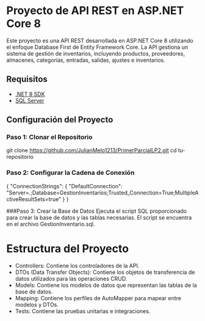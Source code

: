 # Proyecto de API REST en ASP.NET Core 8

Este proyecto es una API REST desarrollada en ASP.NET Core 8 utilizando el enfoque Database First de Entity Framework Core. La API gestiona un sistema de gestión de inventarios, incluyendo productos, proveedores, almacenes, categorías, entradas, salidas, ajustes e inventarios.

## Requisitos

- [.NET 8 SDK](https://dotnet.microsoft.com/download/dotnet/8.0)
- [SQL Server](https://www.microsoft.com/es-es/sql-server/sql-server-downloads)

## Configuración del Proyecto

### Paso 1: Clonar el Repositorio


git clone https://github.com/JulianMelo1213/PrimerParcialLP2.git
cd tu-repositorio

### Paso 2: Configurar la Cadena de Conexión
{
  "ConnectionStrings": {
    "DefaultConnection": "Server=.;Database=GestionInventarios;Trusted_Connection=True;MultipleActiveResultSets=true"
  }
}

###Paso 3: Crear la Base de Datos
Ejecuta el script SQL proporcionado para crear la base de datos y las tablas necesarias. El script se encuentra en el archivo GestionInventario.sql.

# Estructura del Proyecto
- Controllers: Contiene los controladores de la API.
- DTOs (Data Transfer Objects): Contiene los objetos de transferencia de datos utilizados para las operaciones CRUD.
- Models: Contiene los modelos de datos que representan las tablas de la base de datos.
- Mapping: Contiene los perfiles de AutoMapper para mapear entre modelos y DTOs.
- Tests: Contiene las pruebas unitarias e integraciones.
